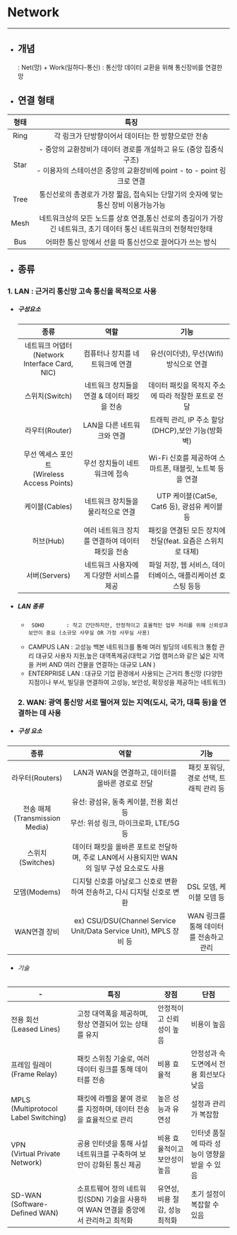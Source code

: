 # Network
---------------
- ## 개념
  : Net(망) + Work(일하다-통신) : 통신망 데이터 교환을 위해 통신장비를 연결한 망
- ## 연결 형태    

| 형태|특징|
|:--:|:--:|
| Ring|각 링크가 단방향이어서 데이터는 한 방향으로만 전송 |
| Star| - 중앙의 교환장비가 데이터 경로를 개설하고 유도 (중앙 집중식 구조)<br>  - 이용자의 스테이션은 중앙의 교환장비에 point - to - point 링크로 연결 |
| Tree|통신선로의 총경로가  가장 짧음, 접속되는 단말기의 숫자에 맞는 통신 장비 이용가능가능 |
| Mesh|네트워크상의 모든 노드를 상호 연결,통신 선로의 총길이가 가장 긴 네트워크, 초기 데이터 통신 네트워크의 전형적인형태 |
| Bus|어떠한 통신 망에서 선을  따 통신선으로 끌어다가 쓰는 방식 |


- ## 종류
### 1. LAN : 근거리 통신망 고속 통신을 목적으로 사용
- ##### 구성요소    
  
  |종류|역할|기능|
  |:--:|:--:|:--:|
  |네트워크 어댑터<br> (Network Interface Card, NIC)|컴퓨터나 장치를 네트워크에 연결|유선(이더넷), 무선(Wifi)방식으로 연결|
  |스위치(Switch)|네트워크 장치들을 연결 & 데이터 패킷을 전송|데이터 패킷을 목적지 주소에 따라 적잘한 포트로 전달|
  |라우터(Router)|LAN을 다른 네트워크와 연결|트래픽 관리, IP 주소 할당(DHCP),보안 기능(방화벽)|
  |무선 엑세스 포인트<br> (Wireless Access Points)|무선 장치들이 네트워크에 접속| Wi-Fi 신호를 제공하여 스마트폰, 태블릿, 노트북 등을 연결|
  |케이블(Cables)|네트워크 장치들을 물리적으로 연결| UTP 케이블(Cat5e, Cat6 등), 광섬유 케이블 등|
  |허브(Hub)|여러 네트워크 장치를 연결하여 데이터 패킷을 전송|패킷을 연결된 모든 장치에 전달(feat. 요즘은 스위치로 대체)|
  |서버(Servers)|네트워크 사용자에게 다양한 서비스를 제공|파일 저장, 웹 서비스, 데이터베이스, 애플리케이션 호스팅 등등|

- ##### LAN 종류
  *      SOHO       : 작고 간단하지만, 안정적이고 효율적인 업무 처리를 위해 신뢰성과 보안이 중요 (소규모 사무실 OR 가정 사무실 사용)
  *    CAMPUS LAN   : 고성능 백본 네트워크를 통해 여러 빌딩의 네트워크 통합 관리 대규모 사용자 지원,높은 대역폭제공(대학교 기업 캠퍼스와 같은 넓은 지역을 커버 AND 여러 건물을 연결하는 대규모 LAN )
  * ENTERPRISE LAN  : 대규모 기업 환경에서 사용되는 근거리 통신망 (다양한 지점이나 부서, 빌딩을 연결하여 고성능, 보안성, 확장성을 제공하는 네트워크)

  ### 2. WAN: 광역 통신망 서로 떨어져 있는 지역(도시, 국가, 대륙 등)을 연결하는 데 사용
 - ##### 구성 요소
  |종류|역할|기능|
  |:--:|:--:|:--:|
  |라우터(Routers)|LAN과 WAN을 연결하고, 데이터를 올바른 경로로 전달|패킷 포워딩, 경로 선택, 트래픽 관리 등|
  |전송 매체<br>(Transmission Media)| 유선: 광섬유, 동축 케이블, 전용 회선 등 <br> 무선: 위성 링크, 마이크로파, LTE/5G 등|
  |스위치 (Switches)|데이터 패킷을 올바른 포트로 전달하며, 주로 LAN에서 사용되지만 WAN의 일부 구성 요소로도 사용|
  |모뎀(Modems)|디지털 신호를 아날로그 신호로 변환하여 전송하고, 다시 디지털 신호로 변환|DSL 모뎀, 케이블 모뎀 등|
  |WAN연결 장비|ex) CSU/DSU(Channel Service Unit/Data Service Unit), MPLS 장비 등|WAN 링크를 통해 데이터를 전송하고 관리 |


  - ###### 기술

 |-|특징|장점|단점|
 |-|-|-|-|
 |전용 회선<br> (Leased Lines) |고정 대역폭을 제공하며, 항상 연결되어 있는 상태를 유지|안정적이고 신뢰성이 높음|비용이 높음|
 |프레임 릴레이<br> (Frame Relay)|패킷 스위칭 기술로, 여러 데이터 링크를 통해 데이터를 전송|비용 효율적|안정성과 속도면에서 전용 회선보다 낮음|
 |MPLS <br>(Multiprotocol Label Switching)|패킷에 라벨을 붙여 경로를 지정하며, 데이터 전송을 효율적으로 관리|높은 성능과 유연성|설정과 관리가 복잡함|
 |VPN<br> (Virtual Private Network)|공용 인터넷을 통해 사설 네트워크를 구축하여 보안이 강화된 통신 제공|비용 효율적이고 보안성이 높음|인터넷 품질에 따라 성능이 영향을 받을 수 있음|
|SD-WAN <br>(Software-Defined WAN)|소프트웨어 정의 네트워킹(SDN) 기술을 사용하여 WAN 연결을 중앙에서 관리하고 최적화|유연성, 비용 절감, 성능 최적화|초기 설정이 복잡할 수 있음|

  
 
